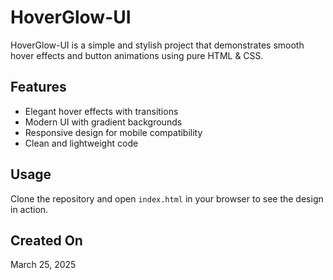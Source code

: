 # HoverGlow-UI

HoverGlow-UI is a simple and stylish project that demonstrates smooth hover effects and button animations using pure HTML & CSS. 

## Features
- Elegant hover effects with transitions
- Modern UI with gradient backgrounds
- Responsive design for mobile compatibility
- Clean and lightweight code

## Usage
Clone the repository and open `index.html` in your browser to see the design in action.

## Created On
March 25, 2025

